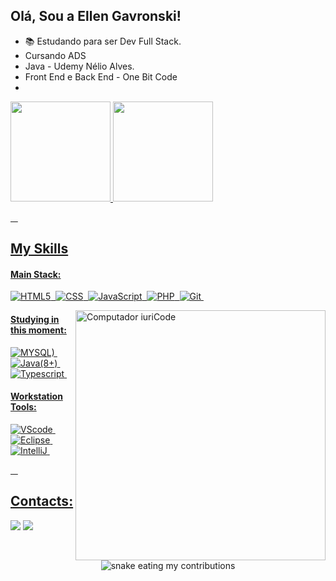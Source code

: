 ## Olá, Sou a Ellen Gavronski!

- 📚 Estudando para ser Dev Full Stack.
- Cursando ADS
- Java - Udemy Nélio Alves.
- Front End e Back End - One Bit Code
- 
<div>
<a href="https://github.com/elgavronski">
<img loading="lazy" height="160em" src="https://github-readme-stats.vercel.app/api/top-langs/?username=elgavronski&layout=compact&langs_count=7&theme=tokyonight"/>
<img loading="lazy" height="160em" src="https://github-readme-stats.vercel.app/api?username=elgavronski&show_icons=true&theme=tokyonight&include_all_commits=true&count_private=true"/>
</div>

 &nbsp;
 &nbsp;



## My Skills

#### Main Stack:

![HTML5](https://img.shields.io/badge/HTML5-E34F26?style=for-the-badge&logo=html5&logoColor=white)&nbsp;
![CSS](https://img.shields.io/badge/CSS3-1572B6?style=for-the-badge&logo=css3&logoColor=white)&nbsp;
![JavaScript](https://img.shields.io/badge/JavaScript-F7DF1E?style=for-the-badge&logo=javascript&logoColor=black)&nbsp;
![PHP](https://img.shields.io/badge/PHP-777BB4?style=for-the-badge&logo=php&logoColor=white)&nbsp;
![Git](https://img.shields.io/badge/GIT-E44C30?style=for-the-badge&logo=git&logoColor=white)&nbsp;


<img src="https://raw.githubusercontent.com/MicaelliMedeiros/micaellimedeiros/master/image/computer-illustration.png" min-width="400px" max-width="400px" width="400px" align="right" alt="Computador iuriCode">


#### Studying in this moment:

![MYSQL)](https://img.shields.io/badge/MySQL-005C84?style=for-the-badge&logo=mysql&logoColor=white)&nbsp;
![Java(8+)](https://img.shields.io/badge/Java-ED8B00?style=for-the-badge&logo=openjdk&logoColor=white)&nbsp;
![Typescript](https://img.shields.io/badge/TypeScript-007ACC?style=for-the-badge&logo=typescript&logoColor=white)&nbsp;

#### Workstation Tools:

![VScode](https://img.shields.io/badge/vscode-4285F4?style=for-the-badge&logo=vscode&logoColor=white)&nbsp;
![Eclipse](	https://img.shields.io/badge/Eclipse-2C2255?style=for-the-badge&logo=eclipse&logoColor=white)&nbsp;
![IntelliJ](https://img.shields.io/badge/IntelliJ_IDEA-000000.svg?style=for-the-badge&logo=intellij-idea&logoColor=white)&nbsp;

&nbsp;
&nbsp;

## Contacts:

<div> 

<a href = "mailto:ellengavronski.el@hotmail.com"> <img src="https://img.shields.io/badge/-Gmail-%23333?style=for-the-badge&logo=gmail&logoColor=white" target="_blank"></a>
<a href="https://www.linkedin.com/in/ellengavronski/" target="_blank"><img src="https://img.shields.io/badge/-LinkedIn-%230077B5?style=for-the-badge&logo=linkedin&logoColor=white"  target="_blank"></a>  
</div>&nbsp;&nbsp;

<div align="center">
  <img alt="snake eating my contributions" src="https://raw.githubusercontent.com/yamadabruno/yamadabruno/output/github-contribution-grid-snake.svg" />
</div>
